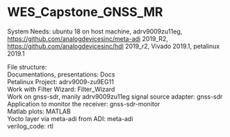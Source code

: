 # WES_Capstone_GNSS_MR

System Needs: ubuntu 18 on host machine, adrv9009zu11eg, https://github.com/analogdevicesinc/meta-adi 2019_R2, https://github.com/analogdevicesinc/hdl 2019_r2, Vivado 2019.1, petalinux 2019.1

File structure: <br />
Documentations, presentations: Docs <br />
Petalinux Project: adrv9009-zu9EG11 <br />
Work with Filter Wizard: Filter_Wizard  <br />
Work on gnss-sdr, manily adrv9009zu11eg signal source adapter: gnss-sdr  <br />
Application to monitor the receiver: gnss-sdr-monitor  <br />
Matlab plots: MATLAB  <br />
Yocto layer via meta-adi from ADI: meta-adi <br />
verilog_code: rtl <br />
